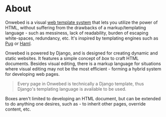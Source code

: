 # About

Onwebed is a visual [web template system](https://en.wikipedia.org/wiki/Web_template_system) that lets you utilize the power of HTML, without suffering from the drawbacks of a markup/templating language - such as messiness, lack of readability, burden of escaping white-spaces, redundancy, etc. It's inspired by templating engines such as [Pug](https://github.com/pugjs/pug) or [Haml](http://haml.info/).

Onwebed is powered by Django, and is designed for creating dynamic and static websites. It features a simple concept of _box_ to craft HTML documents. Besides visual editing, there is a markup language for situations where visual editing may not be the most efficient - forming a hybrid system for developing web pages.

> Every page in Onwebed is technically a Django template, thus Django's templating language is available to be used.

Boxes aren't limited to developing an HTML document, but can be extended to do anything one desires, such as - to inherit other pages, override content, etc.

